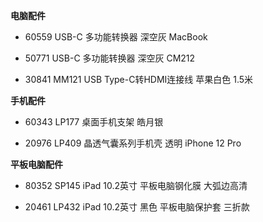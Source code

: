 **电脑配件**

- 60559 USB-C 多功能转换器 深空灰 MacBook

- 50771 USB-C 多功能转换器 深空灰 CM212

- 30841 MM121 USB Type-C转HDMI连接线 苹果白色 1.5米


**手机配件**

- 60343 LP177 桌面手机支架 皓月银

- 20976 LP409 晶透气囊系列手机壳 透明 iPhone 12 Pro


**平板电脑配件**

- 80352 SP145 iPad 10.2英寸 平板电脑钢化膜 大弧边高清

- 20461 LP432 iPad 10.2英寸 黑色 平板电脑保护套 三折款